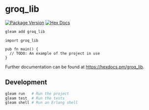 # groq_lib

[![Package Version](https://img.shields.io/hexpm/v/groq_lib)](https://hex.pm/packages/groq_lib)
[![Hex Docs](https://img.shields.io/badge/hex-docs-ffaff3)](https://hexdocs.pm/groq_lib/)

```sh
gleam add groq_lib
```
```gleam
import groq_lib

pub fn main() {
  // TODO: An example of the project in use
}
```

Further documentation can be found at <https://hexdocs.pm/groq_lib>.

## Development

```sh
gleam run   # Run the project
gleam test  # Run the tests
gleam shell # Run an Erlang shell
```

